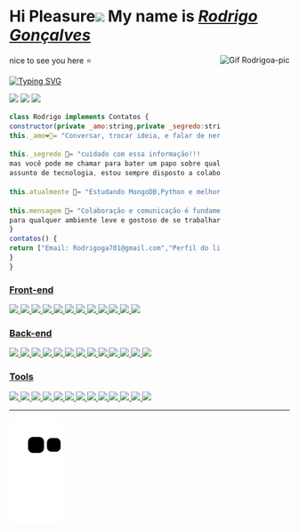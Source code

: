 <h1>Hi Pleasure<img src="https://github.com/TheDudeThatCode/TheDudeThatCode/blob/master/Assets/Hi.gif" width="29px"> My name is <a href="https://www.linkedin.com/in/rodrigo-gon%C3%A7alvestb/"><i>Rodrigo Gonçalves</i></a></h1>  
 <img align="right" alt="Gif Rodrigoa-pic"height="140em" src="https://media.discordapp.net/attachments/973043838602080269/973044055393054760/Webp.net-gifmaker.gif?width=492&height=492">
<p>nice to see you here ⭐️</p>

[![Typing SVG](https://readme-typing-svg.herokuapp.com?font=Fira+Code&pause=1000&width=435&lines=I+from+Brazil+born+in+Rio+de+Janeiro;Full+stack+developer+by+Trybe+%F0%9F%92%9A;Enlightened+hardworking+and+grateful)](https://git.io/typing-svg) 

  <a href="https://t.me/rodrigo_retroboy" target="_blank"><img src="https://img.shields.io/badge/Telegram-2CA5E0?style=for-the-badge&logo=telegram&logoColor=white" target="_blank"></a>
  <a href="https://www.linkedin.com/in/rodrigo-gon%C3%A7alvestb/" target="_blank"><img src="https://img.shields.io/badge/-LinkedIn-%230077B5?style=for-the-badge&logo=linkedin&logoColor=white" target="_blank"></a>
  <a href = "mailto:Rodrigoga701@gmail.com"><img src="https://img.shields.io/badge/-Gmail-%23333?style=for-the-badge&logo=gmail&logoColor=red" target="_blank"></a>
 
```javascript
class Rodrigo implements Contatos {
constructor(private _amo:string,private _segredo:string,atualmente:string,protected mensagem:string){
this._amo❤️‍🔥= "Conversar, trocar ideia, e falar de nerdices,Animes,Games,Futebol"

this._segredo 🔐= "cuidado com essa informação!!!
mas você pode me chamar para bater um papo sobre qualquer
assunto de tecnologia, estou sempre disposto a colaborar e aprender"
 
this.atualmente 🌱= "Estudando MongoDB,Python e melhores praticas do POO & Solid"

this.mensagem 💽= "Colaboração e comunicação é fundamental 
para qualquer ambiente leve e gostoso de se trabalhar"
}
contatos() {
return ["Email: Rodrigoga701@gmail.com","Perfil do linkedin","Whatsapp...só me pedir o numero,Telegram"]
}
}
```
<div align="left">
  <a href="https://github.com/rodrigo2k48">
    
   <h3>Front-end</h3>
   <img height="30em" src="https://img.shields.io/badge/HTML5-E34F26?style=for-the-badge&logo=html5&logoColor=white"/>
   <img height="30em" src="https://img.shields.io/badge/CSS3-1572B6?style=for-the-badge&logo=css3&logoColor=white"/>
   <img height="30em" src="https://img.shields.io/badge/JavaScript-323330?style=for-the-badge&logo=javascript&logoColor=F7DF1E"/>
   <img height="30em" src="https://img.shields.io/badge/Bootstrap-563D7C?style=for-the-badge&logo=bootstrap&logoColor=white"/>
   <img height="30em" src="https://img.shields.io/badge/Jest-C21325?style=for-the-badge&logo=jest&logoColor=white"/>
   <img height="30em" src="https://img.shields.io/badge/React-20232A?style=for-the-badge&logo=react&logoColor=61DAFB"/>
   <img height="30em" src="https://img.shields.io/badge/React_Router-CA4245?style=for-the-badge&logo=react-router&logoColor=white"/>
   <img height="30em" src="https://img.shields.io/badge/testing%20library-2A1D20?style=for-the-badge&logo=testing-library&logoColor=red"/>
   <img height="30em" src="https://img.shields.io/badge/Redux-593D88?style=for-the-badge&logo=redux&logoColor=white"/>
   <img height="30em" src="https://img.shields.io/badge/bulma-00D0B1?style=for-the-badge&logo=bulma&logoColor=white"/>
   <img height="30em" src="https://img.shields.io/badge/-Axios-1b374b?style=for-the-badge&logo=Axios&logoColor=white"/>
   <img height="40em" style="margin-right:30px" src="https://media.discordapp.net/attachments/1057715943943438508/1057716038755688478/e63.png"/>
   
   <h3>Back-end</h3>
   <img height="30em" src="https://img.shields.io/badge/Node.js-43853D?style=for-the-badge&logo=node.js&logoColor=white"/>
   <img height="30em" src="https://img.shields.io/badge/NPM-%23CB3837.svg?style=for-the-badge&logo=npm&logoColor=white"/>
   <img height="30em" src="https://img.shields.io/badge/MySQL-002133?style=for-the-badge&logo=mysql&logoColor=whit"/>
   <img height="30em" src="https://img.shields.io/badge/TypeScript-007ACC?style=for-the-badge&logo=typescript&logoColor=white"/>
   <img height="30em" src="https://img.shields.io/badge/Express.js-404D59?style=for-the-badge"/>
   <img height="30em" src="https://img.shields.io/badge/JWT-000000?style=for-the-badge&logo=JSON%20web%20tokens&logoColor=white"/> 
   <img height="30em" src="https://img.shields.io/badge/sequelize-323330?style=for-the-badge&logo=sequelize&logoColor=blue"/>
   <img height="30em" src="https://img.shields.io/badge/mocha.js-472D08?style=for-the-badge&logo=mocha&logoColor=Brown"/>
   <img height="30em" src="https://img.shields.io/badge/chai.js-F7D4C7?style=for-the-badge&logo=chai&logoColor=black"/>
   <img height="30em" src="https://img.shields.io/badge/sinon.js-323330?style=for-the-badge&logo=sinon"/>
   <img height="30em" src="https://img.shields.io/badge/MongoDB-4EA94B?style=for-the-badge&logo=mongodb&logoColor=white"/> 
   <img height="30em" src="https://img.shields.io/badge/mongoose-2D3D27?style=for-the-badge&logo=mongodb&logoColor=red"/> <img height="40em" style="margin-right:30px" src="https://media.discordapp.net/attachments/1057715943943438508/1057716038755688478/e63.png"/>
   <h3>Tools</h3>
   <img height="30em" src="https://img.shields.io/badge/Shell_Script-121011?style=for-the-badge&logo=gnu-bash&logoColor=white"/>
   <img height="30em" src="https://img.shields.io/badge/GIT-E44C30?style=for-the-badge&logo=git&logoColor=white"/>
   <img height="30em" src="https://img.shields.io/badge/docker-%230db7ed.svg?style=for-the-badge&logo=docker&logoColor=white"/>
   <img height="30em" src="https://img.shields.io/badge/Insomnia-black?style=for-the-badge&logo=insomnia&logoColor=5849BE"/>   
   <img height="30em" src="https://img.shields.io/badge/ESLint-4B3263?style=for-the-badge&logo=eslint&logoColor=white"/>
   <img height="30em" src="https://img.shields.io/badge/stylelint-000?style=for-the-badge&logo=stylelint&logoColor=white"/>
   <img height="30em" src="https://img.shields.io/badge/Slack-4A154B?style=for-the-badge&logo=slack&logoColor=white"/>
   <img height="30em" src="https://img.shields.io/badge/Zoom-2D8CFF?style=for-the-badge&logo=zoom&logoColor=white"/>
   <img height="30em" src="https://img.shields.io/badge/Trello-0052CC?style=for-the-badge&logo=trello&logoColor=white"/> 
   <img height="30em" src="https://img.shields.io/badge/Adobe%20Photoshop-2553E8?style=for-the-badge&logo=Adobe%20Photoshop&logoColor=black"/>
   <img height="30em" src="https://img.shields.io/badge/Adobe%20Lightroom-31A8FF.svg?style=for-the-badge&logo=Adobe%20Lightroom%20Classic&logoColor=black"/> <img height="30em" src="https://img.shields.io/badge/Figma-F24E1E?style=for-the-badge&logo=figma&logoColor=white"/> 
  
   
   <img height="40em" style="margin-right:30px" src="https://media.discordapp.net/attachments/1057715943943438508/1057716038755688478/e63.png"/>
</div>
 <hr>
<div> 
 

 
![Snake animation](https://github.com/Rodrigo2k48/Rodrigo2k48/blob/output/github-contribution-grid-snake.svg)

 
</div>


